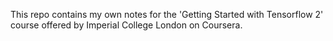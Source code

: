 This repo contains my own notes for the 'Getting Started with Tensorflow 2' course offered by Imperial College London on Coursera.
